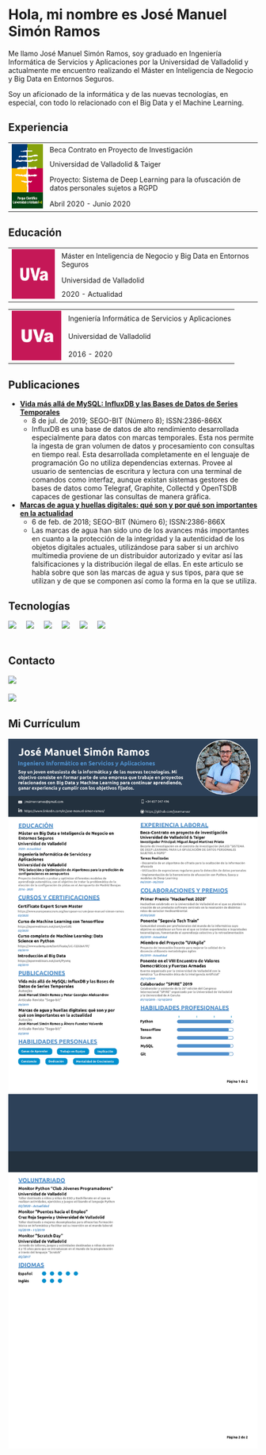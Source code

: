 # Hola, mi nombre es José Manuel Simón Ramos

Me llamo José Manuel Simón Ramos, soy graduado en Ingeniería Informática de Servicios y Aplicaciones por la Universidad de Valladolid y actualmente me encuentro realizando el Máster en Inteligencia de Negocio y Big Data en Entornos Seguros.

Soy un aficionado de la informática y de las nuevas tecnologías, en especial, con todo lo relacionado con el Big Data y el Machine Learning.

## Experiencia
<table>
  <tr>
    <td rowspan="4"><img src="https://raw.githubusercontent.com/josemanusr/josemanusr/master/img/parque.png" width="100" height="130"></td>
    <td>Beca Contrato en Proyecto de Investigación</td>
  </tr>
  <tr>
    <td>Universidad de Valladolid & Taiger</td>
  </tr>
  <tr>
    <td>Proyecto: Sistema de Deep Learning para la ofuscación de datos personales sujetos a RGPD</td>
  </tr>
  <tr>
    <td>Abril 2020 - Junio 2020</td>
  </tr>
</table>

## Educación
<table>
  <tr>
    <td rowspan="3"><img src="https://raw.githubusercontent.com/josemanusr/josemanusr/master/img/uva.png" width="100" height="100"></td>
    <td>Máster en Inteligencia de Negocio y Big Data en Entornos Seguros</td>
  </tr>
  <tr>
    <td>Universidad de Valladolid</td>
  </tr>
  <tr>
    <td>2020 - Actualidad</td>
  </tr>
</table>
<table>
  <tr>
    <td rowspan="3"><img src="https://raw.githubusercontent.com/josemanusr/josemanusr/master/img/uva.png" width="100" height="100"></td>
    <td>Ingeniería Informática de Servicios y Aplicaciones</td>
  </tr>
  <tr>
    <td>Universidad de Valladolid</td>
  </tr>
  <tr>
    <td>2016 - 2020</td>
  </tr>
</table>

## Publicaciones

* **[Vida más allá de MySQL: InfluxDB y las Bases de Datos de Series Temporales](https://www.dropbox.com/s/sy8ly6qq00lkpud/Segobit-V06-N08-P032.pdf?dl=0)**
  - 8 de jul. de 2019; SEGO-BIT (Número 8); ISSN:2386-866X
  - InfluxDB es una base de datos de alto rendimiento desarrollada especialmente para datos con marcas temporales. Esta nos permite la ingesta de gran volumen de datos y procesamiento con consultas en tiempo real. Esta desarrollada completamente en el lenguaje de programación Go no utiliza dependencias externas. Provee al usuario de sentencias de escritura y lectura con una terminal de comandos como interfaz, aunque existan sistemas gestores de bases de datos como Telegraf, Graphite, Collectd y OpenTSDB capaces de gestionar las consultas de manera gráfica.
* **[Marcas de agua y huellas digitales: qué son y por qué son importantes en la actualidad](https://www.dropbox.com/s/bda4tgyyblulqvt/SEGOBIT-V05-N06-P020.pdf?dl=0)**
  - 6 de feb. de 2018; SEGO-BIT (Número 6); ISSN:2386-866X
  - Las marcas de agua han sido uno de los avances más importantes en cuanto a la protección de la integridad y la autenticidad de los objetos digitales actuales, utilizándose para saber si un archivo multimedia proviene de un distribuidor autorizado y evitar así las falsificaciones y la distribución ilegal de ellas. En este articulo se habla sobre que son las marcas de agua y sus tipos, para que se utilizan y de que se componen así como la forma en la que se utiliza.
## Tecnologías
<div style="display:flex; flex-wrap:wrap;">  
    <a href="">
      <img style="margin-bottom:20px; margin-right:20px;"src="https://img.shields.io/badge/-Python-blue?style=for-the-badge&logo=python&labelColor=black&logoColor=white"/>
    </a>
    <a href="">
      <img style="margin-bottom:20px; margin-right:20px;"src="https://img.shields.io/badge/-Tensorflow-FF6F00?style=for-the-badge&logo=tensorflow&labelColor=black&logoColor=white"/>
    </a>
    <a href="">
      <img style="margin-bottom:20px; margin-right:20px;"src="https://img.shields.io/badge/-PyTorch-EE4C2C?style=for-the-badge&logo=pytorch&labelColor=black&logoColor=white"/>
    </a>
    <a href="">
      <img style="margin-bottom:20px; margin-right:20px;"src="https://img.shields.io/badge/-MySQL-4479A1?style=for-the-badge&logo=mysql&labelColor=black&logoColor=white"/>
    </a>
    <a href="">
      <img style="margin-bottom:20px; margin-right:20px;"src="https://img.shields.io/badge/-Java EE-red?style=for-the-badge&logo=java&labelColor=black&logoColor=white"/>
    </a>
    <a href="">
      <img style="margin-bottom:20px; margin-right:20px;"src="https://img.shields.io/badge/-Git-F05032?style=for-the-badge&logo=git&labelColor=black&logoColor=white"/>
    </a>
</div>

## Contacto
<div>  
<a href="https://www.linkedin.com/in/jose-manuel-simon-ramos/" target="_blank">
<img src="https://img.shields.io/badge/Linkedin-José Manuel Simón Ramos-0077B5?style=for-the-badge&logo=linkedin&labelColor=black&logoColor=white"/></a>
<br></br>
<a href="mailto:jmsimonramos@gmail.com">
<img src="https://img.shields.io/badge/Gmail-jmsimonramos@gmail.com-D14836?style=for-the-badge&logo=gmail&labelColor=black&logoColor=white"/></a>
</div>

## Mi Currículum
<img src="https://raw.githubusercontent.com/josemanusr/josemanusr/master/img/cv1.jpg"/>
<img src="https://raw.githubusercontent.com/josemanusr/josemanusr/master/img/cv2.jpg"/>

